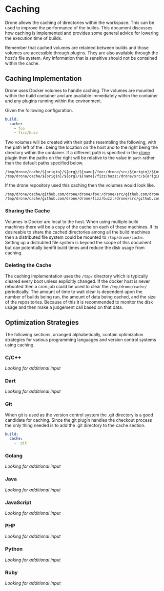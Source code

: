 # Caching
Drone allows the caching of directories within the workspace. This can be used to improve the performance of the builds. This document discusses how caching is implemented and provides some general advice for lowering the execution time of builds.

Remember that cached volumes are retained between builds and those volumes are accessible through plugins. They are also available through the host's file system. Any information that is sensitive should not be contained within the cache.

## Caching Implementation
Drone uses Docker volumes to handle caching. The volumes are mounted within the build container and are available immediately within the container and any plugins running within the environment.

Given the following configuration.
```yaml
build:
  cache:
    - foo
    - fizz/buzz
```
Two volumes will be created with their paths resembling the following, with the path left of the : being the location on the host and to the right being the directory within the container. If a different path is specified in the [clone](clone.md) plugin then the paths on the right will be relative to the value in `path` rather than the default paths specified below.
```
/tmp/drone/cache/${origin}/${org}/${name}/foo:/drone/src/${origin}/${org}/${name}/foo
/tmp/drone/cache/${origin}/${org}/${name}/fizz/buzz:/drone/src/${origin}/${org}/${name}/fizz/buzz
```
If the drone repository used this caching then the volumes would look like.
```
/tmp/drone/cache/github.com/drone/drone/foo:/drone/src/github.com/drone/drone/foo
/tmp/drone/cache/github.com/drone/drone/fizz/buzz:/drone/src/github.com/drone/drone/fizz/buzz
```

### Sharing the Cache
Volumes in Docker are local to the host. When using multiple build machines there will be a copy of the cache on each of these machines. If its desireable to share the cached directories among all the build machines then a distributed file system could be mounted to `/tmp/drone/cache`. Setting up a distrubted file system is beyond the scope of this document but can potentially benifit build times and reduce the disk usage from caching.

### Deleting the Cache
The caching implementation uses the `/tmp/` directory which is typically cleared every boot unless explicitly changed. If the docker host is never rebooted then a cron job could be used to clear the `/tmp/drone/cache/` periodically. The amount of time to wait clear is dependent upon the number of builds being run, the amount of data being cached, and the size of the repositories. Because of this it is recommended to monitor the disk usage and then make a judgement call based on that data.

## Optimization Strategies
The following sections, arranged alphabetically, contain optimization strategies for various programming languages and version control systems using caching.
### C/C++
_Looking for additional input_
### Dart
_Looking for additional input_
### Git
When git is used as the version control system the .git directory is a good candidate for caching. Since the git plugin handles the checkout process the only thing needed is to add the .git directory to the cache section.
```yaml
build:
  cache:
    - .git
```
### Golang
_Looking for additional input_
### Java
_Looking for additional input_
### JavaScript
_Looking for additional input_
### PHP
_Looking for additional input_
### Python
_Looking for additional input_
### Ruby
_Looking for additional input_
